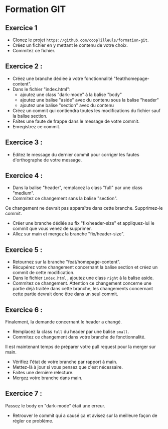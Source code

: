 # Formation GIT

## Exercice 1
- Clonez le projet `https://github.com/coopTilleuls/formation-git`.
- Créez un fichier en y mettant le contenu de votre choix.
- Commitez ce fichier.

## Exercice 2 : 
- Créez une branche dédiée à votre fonctionnalité "feat/homepage-content".
- Dans le fichier "index.html":
  - ajoutez une class "dark-mode" à la balise "body"
  - ajoutez une balise "aside" avec du contenu sous la balise "header"
  - ajoutez une balise "section" avec du contenu
- Créez un commit qui contiendra toutes les modifications du fichier sauf la balise section.
- Faîtes une faute de frappe dans le message de votre commit.
- Enregistrez ce commit.

## Exercice 3 : 
- Editez le message du dernier commit pour corriger les fautes d'orthographe de votre message.

## Exercice 4 : 
- Dans la balise "header", remplacez la class "full" par une class "medium".
- Commitez ce changement sans la balise "section".

Ce changement ne devrait pas apparaître dans cette branche. Supprimez-le commit.

- Créer une branche dédiée au fix "fix/header-size" et appliquez-lui le commit que vous venez de supprimer.
- Allez sur main et mergez la branche "fix/header-size".

## Exercice 5 : 
- Retournez sur la branche "feat/homepage-content".
- Récupérez votre changement concernant la balise section et créez un commit de cette modification.
- Dans le fichier `index.html` , ajoutez une class `right` à la balise aside.
- Commitez ce changement. Attention ce changement concerne une partie déjà traitée dans cette branche, les changements concernant cette partie devrait donc être dans un seul commit.

## Exercice 6 :
Finalement, la demande concernant le header a changé.

- Remplacez la class `full` du header par une balise `small`.
- Commitez ce changement dans votre branche de fonctionnalité.

Il est maintenant temps de préparer votre pull request pour la merger sur main.

- Vérifiez l'état de votre branche par rapport à main.
- Mettez-là à jour si vous pensez que c'est nécessaire.
- Faites une dernière relecture.
- Mergez votre branche dans main.

## Exercice 7 : 
Passez le body en "dark-mode" était une erreur.

- Retrouver le commit qui a causé ça et avisez sur la meilleure façon de régler ce problème.
